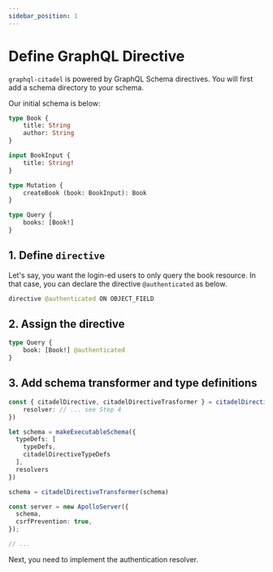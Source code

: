 ```yaml
---
sidebar_position: 1
---
```


# Define GraphQL Directive

`graphql-citadel` is powered by GraphQL Schema directives. You will first add a schema directory to your schema.

Our initial schema is below:

```graphql
type Book {
    title: String
    author: String
}

input BookInput {
    title: String!
}

type Mutation {
    createBook (book: BookInput): Book
}

type Query {
    books: [Book!]
}
```

## 1. Define `directive`

Let's say, you want the login-ed users to only query the book resource. In that case, you can declare the directive `@authenticated` as below.

```graphql
directive @authenticated ON OBJECT_FIELD
```

## 2. Assign the directive

```graphql
type Query {
    book: [Book!] @authenticated
}
```

## 3. Add schema transformer and type definitions

```typescript
const { citadelDirective, citadelDirectiveTrasformer } = citadelDirective({
    resolver: // ... see Step 4
})

let schema = makeExecutableSchema({
  typeDefs: [
    typeDefs,
    citadelDirectiveTypeDefs
  ],
  resolvers
})

schema = citadelDirectiveTransformer(schema)

const server = new ApolloServer({
  schema,
  csrfPrevention: true,
});

// ...
```

Next, you need to implement the authentication resolver.
